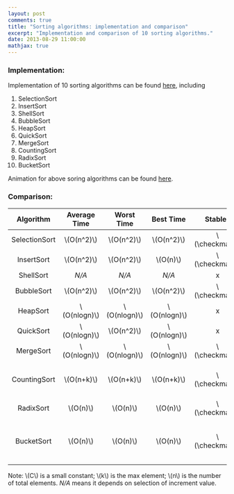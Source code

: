 ```yaml
---
layout: post
comments: true
title: "Sorting algorithms: implementation and comparison"
excerpt: "Implementation and comparison of 10 sorting algorithms."
date: 2013-08-29 11:00:00
mathjax: true
---
```


### Implementation:
Implementation of 10 sorting algorithms can be found [here](https://bitbucket.org/herohuyongtao/files/src/tip/files/cplusplus/Sorting.cpp), including

1. SelectionSort
2. InsertSort
3. ShellSort
4. BubbleSort
5. HeapSort
6. QuickSort
7. MergeSort
8. CountingSort
9. RadixSort
10. BucketSort

Animation for above soring algorithms can be found [here](http://www.cs.usfca.edu/~galles/visualization/Algorithms.html).

### Comparison:
| Algorithm | Average Time | Worst Time | Best Time | Stable? | Auxiliary Space | Constraints |
|:--------:|:--------:|:--------:|:--------:|:--------:|:--------:|:--------:|
| SelectionSort	| \\(O(n^2)\\)	| \\(O(n^2)\\)	| \\(O(n^2)\\)	| \\(\checkmark\\)	| \\(C\\)	| |
| InsertSort	| \\(O(n^2)\\)	| \\(O(n^2)\\)	| \\(O(n)\\)	| \\(\checkmark\\)	| \\(C\\)	| |
| ShellSort	| *N/A*	| *N/A*	| *N/A*	| x	| \\(C\\) | | 	
| BubbleSort	| \\(O(n^2)\\)	| \\(O(n^2)\\)	| \\(O(n^2)\\)	| \\(\checkmark\\)	| \\(C\\)	| |
| HeapSort	| \\(O(nlogn)\\)	| \\(O(nlogn)\\)	| \\(O(nlogn)\\)	| x	| \\(C\\)	| |
| QuickSort	| \\(O(nlogn)\\)	| \\(O(n^2)\\)	| \\(O(nlogn)\\)	| x	| \\(C\\)	| |
| MergeSort	| \\(O(nlogn)\\)	| \\(O(nlogn)\\)	| \\(O(nlogn)\\)	| \\(\checkmark\\)	| \\(n\\)	| |
| CountingSort	| \\(O(n+k)\\)	| \\(O(n+k)\\)	| \\(O(n+k)\\)	| \\(\checkmark\\)	| \\(n+k+C\\)	| non-negative and within some range|
| RadixSort	| \\(O(n)\\)	| \\(O(n)\\)	| \\(O(n)\\)	| \\(\checkmark\\)	| \\(n+k+C\\)	| non-negative|
| BucketSort	| \\(O(n)\\)	| \\(O(n)\\)	| \\(O(n)\\)	| \\(\checkmark\\)	| \\(2n+C\\)	| elements distribute in buckets evenly and independent |

Note: \\(C\\) is a small constant; \\(k\\) is the max element; \\(n\\) is the number of total elements. *N/A* means it depends on selection of increment value.
